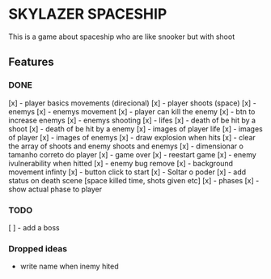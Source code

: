 # SKYLAZER SPACESHIP
This is a game about spaceship who are like snooker but with shoot

## Features

### DONE
[x] - player basics movements (direcional)
[x] - player shoots (space)
[x] - enemys
[x] - enemys movement
[x] - player can kill the enemy
[x] - btn to increase enemys
[x] - enemys shooting
[x] - lifes
[x] - death of be hit by a shoot
[x] - death of be hit by a enemy
[x] - images of player life
[x] - images of player
[x] - images of enemys
[x] - draw explosion when hits
[x] - clear the array of shoots and enemy shoots and enemys
[x] - dimensionar o tamanho correto do player
[x] - game over
[x] - reestart game
[x] - enemy ivulnerability when hitted
[x] - enemy bug remove
[x] - background movement infinty
[x] - button click to start
[x] - Soltar o poder
[x] - add status on death scene [space killed time, shots given etc]
[x] - phases
[x] - show actual phase to player

### TODO
[ ] - add a boss


### Dropped ideas
- write name when inemy hited